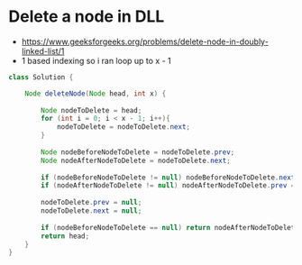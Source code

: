 # Delete a node in DLL

- https://www.geeksforgeeks.org/problems/delete-node-in-doubly-linked-list/1
- 1 based indexing so i ran loop up to x - 1

```java
class Solution {

    Node deleteNode(Node head, int x) {
        
        Node nodeToDelete = head;
        for (int i = 0; i < x - 1; i++){
            nodeToDelete = nodeToDelete.next;
        }
        
        Node nodeBeforeNodeToDelete = nodeToDelete.prev;
        Node nodeAfterNodeToDelete = nodeToDelete.next;
        
        if (nodeBeforeNodeToDelete != null) nodeBeforeNodeToDelete.next = nodeAfterNodeToDelete;
        if (nodeAfterNodeToDelete != null) nodeAfterNodeToDelete.prev = nodeBeforeNodeToDelete;
        
        nodeToDelete.prev = null;
        nodeToDelete.next = null;
        
        if (nodeBeforeNodeToDelete == null) return nodeAfterNodeToDelete;
        return head;
    }
}
```
